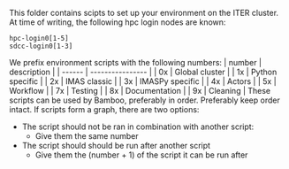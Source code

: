 This folder contains scipts to set up your environment on the ITER cluster.
At time of writing, the following hpc login nodes are known:
```
hpc-login0[1-5]
sdcc-login0[1-3]
```
We prefix environment scripts with the following numbers:
| number | description      |
| ------ | ---------------- |
|   0x   | Global cluster   |
|   1x   | Python specific  |
|   2x   | IMAS classic     |
|   3x   | IMASPy specific  |
|   4x   | Actors           |
|   5x   | Workflow         |
|   7x   | Testing          |
|   8x   | Documentation    |
|   9x   | Cleaning         |
These scripts can be used by Bamboo, preferably in order. Preferably keep order
intact. If scripts form a graph, there are two options:
- The script should not be ran in combination with another script:
    - Give them the same number
- The script should should be run after another script
    - Give them the (number + 1) of the script it can be run after
